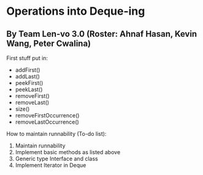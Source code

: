 # Operations into Deque-ing
## By Team Len-vo 3.0 (Roster: Ahnaf Hasan, Kevin Wang, Peter Cwalina)

First stuff put in:
- addFirst()
- addLast()
- peekFirst()
- peekLast()
- removeFirst()
- removeLast()
- size()
- removeFirstOccurrence()
- removeLastOccurrence()

How to maintain runnability (To-do list):

1. Maintain runnability
2. Implement basic methods as listed above
3. Generic type Interface and class
4. Implement Iterator in Deque

